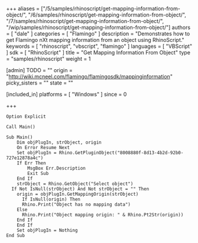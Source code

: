 +++
aliases = ["/5/samples/rhinoscript/get-mapping-information-from-object/", "/6/samples/rhinoscript/get-mapping-information-from-object/", "/7/samples/rhinoscript/get-mapping-information-from-object/", "/wip/samples/rhinoscript/get-mapping-information-from-object/"]
authors = [ "dale" ]
categories = [ "Flamingo" ]
description = "Demonstrates how to get Flamingo nXt mapping information from an object using RhinoScript."
keywords = [ "rhinoscript", "vbscript", "flamingo" ]
languages = [ "VBScript" ]
sdk = [ "RhinoScript" ]
title = "Get Mapping Information From Object"
type = "samples/rhinoscript"
weight = 1

[admin]
TODO = ""
origin = "http://wiki.mcneel.com/flamingo/flamingosdk/mappinginformation"
picky_sisters = ""
state = ""

[included_in]
platforms = [ "Windows" ]
since = 0

+++

```vbnet
Option Explicit

Call Main()

Sub Main()
	Dim objPlugIn, strObject, origin
	On Error Resume Next
	Set objPlugIn = Rhino.GetPluginObject("8008880f-8d13-4b2d-92b0-727e12878a4c")
	If Err Then
		MsgBox Err.Description
		Exit Sub
	End If
	strObject = Rhino.GetObject("Select object")
  If Not IsNull(strObject) And Not strObject = "" Then
  	origin = objPlugIn.GetMappingOrigin(strObject)
	  If IsNull(origin) Then
      Rhino.Print("Object has no mapping data")
    Else
      Rhino.Print("Object mapping origin: " & Rhino.Pt2Str(origin))
    End If
	End If
	Set objPlugIn = Nothing
End Sub
```
